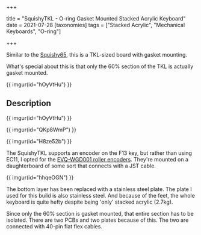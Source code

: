 +++

title = "SquishyTKL - O-ring Gasket Mounted Stacked Acrylic Keyboard"
date = 2021-07-28
[taxonomies]
tags = ["Stacked Acrylic", "Mechanical Keyboards", "O-ring"]

+++

Similar to the [Squishy65](/squishy65), this is a TKL-sized board with gasket mounting.

What's special about this is that only the 60% section of the TKL is actually gasket mounted.

{{ imgur(id="hOyVtHu") }}

<!-- more -->

## Description

{{ imgur(id="hOyVtHu") }}

{{ imgur(id="QKp8WmP") }}

{{ imgur(id="H8ze52b") }}

The SquishyTKL supports an encoder on the F13 key, but rather than using EC11, I opted for the [EVQ-WGD001 roller encoders](https://www.aliexpress.com/item/4000424219178.html?spm=2114.12057483.detail.3.6ca1521bki46Kp). They're mounted on a daughterboard of some sort that connects with a JST cable.

{{ imgur(id="hhqeOGN") }}

The bottom layer has been replaced with a stainless steel plate. The plate I used for this build is also stainless steel. And because of the feet, the whole keyboard is quite hefty despite being 'only' stacked acrylic (2.7kg).

Since only the 60% section is gasket mounted, that entire section has to be isolated. There are two PCBs and two plates because of this. The two are connected with 40-pin flat flex cables.